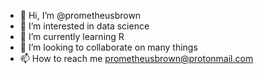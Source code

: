 - 👋 Hi, I’m @prometheusbrown
- 👀 I’m interested in data science
- 🌱 I’m currently learning R
- 💞️ I’m looking to collaborate on many things
- 📫 How to reach me prometheusbrown@protonmail.com

<!---
prometheusbrown/prometheusbrown is a ✨ special ✨ repository because its `README.md` (this file) appears on your GitHub profile.
You can click the Preview link to take a look at your changes.
--->
